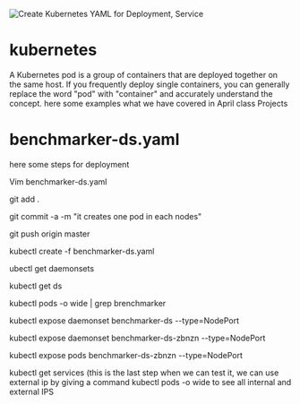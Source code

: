 ![Create Kubernetes YAML for Deployment, Service](https://user-images.githubusercontent.com/50894237/60642231-05632a00-9de4-11e9-9bd2-397561885c42.jpg)
# kubernetes
A Kubernetes pod is a group of containers that are deployed together on the same host. If you frequently deploy single containers, you can generally replace the word "pod" with "container" and accurately understand the concept.
here some examples what we have covered in April class Projects 

# benchmarker-ds.yaml

here some steps for deployment 

Vim benchmarker-ds.yaml

git add .


git commit -a -m "it creates one pod in each nodes"

git push origin master

kubectl create -f benchmarker-ds.yaml

ubectl get daemonsets

kubectl get ds

kubectl pods -o wide | grep brenchmarker


kubectl expose daemonset benchmarker-ds --type=NodePort

kubectl expose daemonset benchmarker-ds-zbnzn --type=NodePort

kubectl expose pods benchmarker-ds-zbnzn --type=NodePort

kubectl get services  (this is the last step when we can test it, we can use external ip by giving a command kubectl pods -o wide to see all internal and external IPS


